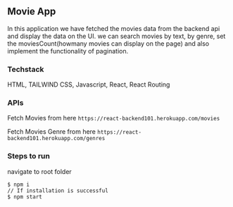 ## Movie App

In this application we have fetched the movies data from the backend api and display the data on the UI.
we can search movies by text, by genre, set the moviesCount(howmany movies can display on the page)
  and also implement the functionality of pagination.


### Techstack

HTML, TAILWIND CSS, Javascript, React, React Routing


### APIs

Fetch Movies from here
`https://react-backend101.herokuapp.com/movies`

Fetch Movies Genre from here
`https://react-backend101.herokuapp.com/genres`

### Steps to run

 navigate to root folder

```npm
$ npm i
// If installation is successful
$ npm start
```


